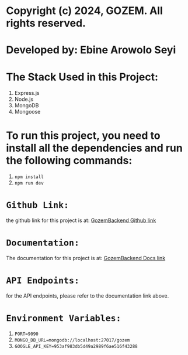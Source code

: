 # Copyright (c) 2024, GOZEM. All rights reserved.

# Developed by: Ebine Arowolo Seyi

# The Stack Used in this Project:
1. Express.js
2. Node.js
3. MongoDB
4. Mongoose


# To run this project, you need to install all the dependencies and run the following commands:

1. `npm install`
2. `npm run dev`

# `Github Link:` 
the github link for this project is at:  [GozemBackend Github link](https://github.com/Arosebine/gozem-backend.git)


# `Documentation:`
The documentation for this project is at:  [GozemBackend Docs link](https://documenter.getpostman.com/view/18447128/2sA3kVmgvt)


# `API Endpoints:`
for the API endpoints, please refer to the documentation link above.

# `Environment Variables:`
1. `PORT=9090`
2. `MONGO_DB_URL=mongodb://localhost:27017/gozem`
3. `GOOGLE_API_KEY=953af983db5d49a2989f6ae516f43288`
